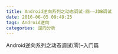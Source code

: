 ```yaml
---
title: Android逆向系列之动态调试-四-–JDB调试
date: 2016-06-05 09:49:25
tags: Android逆向
categories: 逆向分析
---
```


Android逆向系列之动态调试(零)–入门篇